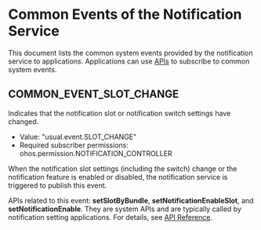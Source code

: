 # Common Events of the Notification Service
This document lists the common system events provided by the notification service to applications. Applications can use [APIs](../js-apis-commonEventManager.md) to subscribe to common system events.

## COMMON_EVENT_SLOT_CHANGE
Indicates that the notification slot or notification switch settings have changed.

- Value: "usual.event.SLOT_CHANGE"
- Required subscriber permissions: ohos.permission.NOTIFICATION_CONTROLLER

When the notification slot settings (including the switch) change or the notification feature is enabled or disabled, the notification service is triggered to publish this event.

APIs related to this event: **setSlotByBundle**, **setNotificationEnableSlot**, and **setNotificationEnable**. They are system APIs and are typically called by notification setting applications. For details, see [API Reference](../../apis-notification-kit/js-apis-notificationManager.md).
<!--no_check-->